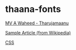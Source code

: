 # thaana-fonts

[MV A Waheed - Tharujamaanu](https://rawgit.com/maaldheefee/thaana-fonts/master/mvawaheed%20%26%20tharujamaanu%20layout.html)

[Sample Article (from Wikipedia)](https://rawgit.com/maaldheefee/thaana-fonts/master/Wikipedia%20Sample.htm)

[CSS](https://rawgit.com/maaldheefee/thaana-fonts/master/css/fonts.css)
